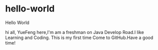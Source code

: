 # hello-world
Hello World

hi all,
YueFeng here,I'm am a freshman on Java Develop Road.I like Learning and Coding.
This is my first time Come to GitHub.Have a good time!
